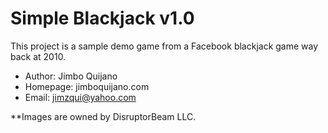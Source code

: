# Simple Blackjack v1.0

This project is a sample demo game from a Facebook blackjack game way back at 2010.

* Author: Jimbo Quijano
* Homepage: jimboquijano.com
* Email: jimzqui@yahoo.com

**Images are owned by DisruptorBeam LLC.